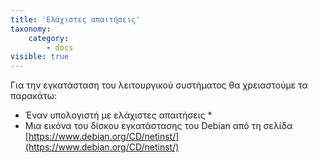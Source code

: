```yaml
---
title: 'Ελάχιστες απαιτήσεις'
taxonomy:
    category:
        - docs
visible: true
---
```


Για την εγκατάσταση του λειτουργικού συστήματος θα χρειαστούμε τα παρακάτω:
* Έναν υπολογιστή με ελάχιστες απαιτήσεις
	* 
* Μια εικόνα του δίσκου εγκατάστασης του Debian από τη σελίδα [https://www.debian.org/CD/netinst/](https://www.debian.org/CD/netinst/)
